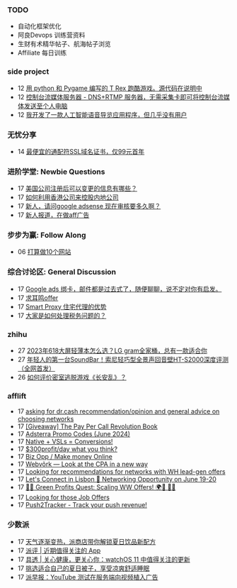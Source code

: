 ### TODO
-  自动化框架优化
-  阿良Devops 训练营资料
-  生财有术精华帖子、航海帖子浏览
-  Affiliate 每日训练

### side project
<!-- sideproject:START -->
-  12 [用 python 和 Pygame 编写的 T Rex 跑酷游戏。源代码在说明中](https://www.youtube.com/watch?v=pZySIXSelCA)
-  12 [控制台流媒体服务器 - DNS+RTMP 服务器，无需采集卡即可将控制台流媒体发送至个人电脑](https://github.com/Aioros/console-streaming-server)
-  12 [我开发了一款人工智能语音导览应用程序，但几乎没有用户](https://www.reddit.com/r/SideProject/comments/18gpp0e/ive_built_an_ai_audio_tour_app_but_have_almost_no/)<!-- sideproject:END -->


### 无忧分享
<!-- ruyo:START -->
-  14 [最便宜的通配符SSL域名证书，仅99元首年](https://51.ruyo.net/18686.html)<!-- ruyo:END -->

### 进阶学堂: Newbie Questions
<!-- advertcn1:START -->
-  17 [美国公司注册后可以变更的信息有哪些？](https://www.advertcn.com/thread-115397-1-1.html)
-  17 [如何利用香港公司来控股内地公司](https://www.advertcn.com/thread-115396-1-1.html)
-  17 [新人，请问google adsense 现在审核要多久啊？](https://www.advertcn.com/thread-115387-1-1.html)
-  17 [新人报道，在做aff广告](https://www.advertcn.com/thread-115386-1-1.html)<!-- advertcn1:END -->

### 步步为赢: Follow Along
<!-- advertcn2:START -->
-  06 [打算做10个网站](https://www.advertcn.com/thread-115247-1-1.html)<!-- advertcn2:END -->

### 综合讨论区: General Discussion
<!-- advertcn3:START -->
-  17 [Google ads 绑卡，邮件都是过去式了，随便聊聊，说不定对你有启发。](https://www.advertcn.com/thread-115398-1-1.html)
-  17 [求耳鸣offer](https://www.advertcn.com/thread-115394-1-1.html)
-  17 [Smart Proxy 住宅代理的优势](https://www.advertcn.com/thread-115390-1-1.html)
-  17 [大家是如何处理税务问题的？](https://www.advertcn.com/thread-115388-1-1.html)<!-- advertcn3:END -->


### zhihu
<!-- zhihu:START -->
-  27 [2023年618大屏轻薄本怎么选？LG gram全家桶，总有一款适合你](http://zhuanlan.zhihu.com/p/632641888?utm_campaign=rss&utm_medium=rss&utm_source=rss&utm_content=title)
-  27 [年轻人的第一台SoundBar！索尼轻巧型全景声回音壁HT-S2000深度评测（全网首发）](http://zhuanlan.zhihu.com/p/630990296?utm_campaign=rss&utm_medium=rss&utm_source=rss&utm_content=title)
-  26 [如何评价密室逃脱游戏《长安乱》？](http://www.zhihu.com/question/563950552/answer/3045961312?utm_campaign=rss&utm_medium=rss&utm_source=rss&utm_content=title)<!-- zhihu:END -->

### afflift
<!-- afflift:START -->
-  17 [asking for dr.cash recommendation/opinion and general advice on choosing networks](https://afflift.com/f/threads/asking-for-dr-cash-recommendation-opinion-and-general-advice-on-choosing-networks.13298/)
-  17 [[Giveaway] The Pay Per Call Revolution Book](https://afflift.com/f/threads/giveaway-the-pay-per-call-revolution-book.13270/)
-  17 [Adsterra Promo Codes &lpar;June 2024&rpar;](https://afflift.com/f/threads/adsterra-promo-codes-june-2024.13269/)
-  17 [Native + VSLs = Conversions!](https://afflift.com/f/threads/native-vsls-conversions.10913/)
-  17 [$300profit/day what you think?](https://afflift.com/f/threads/300profit-day-what-you-think.13245/)
-  17 [Biz Opp / Make money Online](https://afflift.com/f/threads/biz-opp-make-money-online.13292/)
-  17 [Webvõrk — Look at the CPA in a new way](https://afflift.com/f/threads/webv%C3%B5rk-%E2%80%94-look-at-the-cpa-in-a-new-way.2820/)
-  17 [Looking for recommendations for networks with WH lead-gen offers](https://afflift.com/f/threads/looking-for-recommendations-for-networks-with-wh-lead-gen-offers.13236/)
-  17 [Let&#39;s Connect in Lisbon 🌟 Networking Opportunity on June 19-20](https://afflift.com/f/threads/lets-connect-in-lisbon-%F0%9F%8C%9F-networking-opportunity-on-june-19-20.13297/)
-  17 [🌿💸 Green Profits Quest: Scaling WW Offers! 🌍🚀 📲💥](https://afflift.com/f/threads/%F0%9F%8C%BF%F0%9F%92%B8-green-profits-quest-scaling-ww-offers-%F0%9F%8C%8D%F0%9F%9A%80-%F0%9F%93%B2%F0%9F%92%A5.13167/)
-  17 [Looking for those Job Offers](https://afflift.com/f/threads/looking-for-those-job-offers.13271/)
-  17 [Push2Tracker - Track your push revenue!](https://afflift.com/f/threads/push2tracker-track-your-push-revenue.13278/)<!-- afflift:END -->

### 少数派
<!-- sspai:START -->
-  17 [天气逐渐变热，派商店带你解锁夏日饮品新配方](https://sspai.com/post/79882)
-  17 [派评 | 近期值得关注的 App](https://sspai.com/post/89677)
-  17 [具透 | 关心健康，更关心你：watchOS 11 中值得关注的更新](https://sspai.com/post/89662)
-  17 [挑选适合自己的夏日被子，享受凉爽舒适睡眠](https://sspai.com/post/89135)
-  17 [派早报：YouTube 测试在服务端向视频植入广告](https://sspai.com/post/89656)<!-- sspai:END -->
